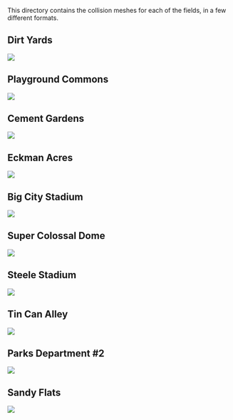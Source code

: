This directory contains the collision meshes for each of the fields, in a few different formats.

## Dirt Yards

![](field0.webp)

## Playground Commons

![](field1.webp)

## Cement Gardens

![](field2.webp)

## Eckman Acres

![](field3.webp)

## Big City Stadium

![](field4.webp)

## Super Colossal Dome

![](field5.webp)

## Steele Stadium

![](field6.webp)

## Tin Can Alley

![](field7.webp)

## Parks Department #2

![](field8.webp)

## Sandy Flats

![](field9.webp)
